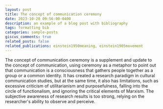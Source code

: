 ```yaml
---
layout: post
title: The concept of communication ceremony
date: 2023-10-20 09:56:00-0400
description: an example of a blog post with bibliography
tags: formatting bib
categories: sample-posts
giscus_comments: true
related_posts: false
related_publications: einstein1950meaning, einstein1905movement
---
```

The concept of communication ceremony is a supplement and update to the concept of communication, using ceremony as a metaphor to point out that communication is a consciousness that gathers people together as a group or a common identity. It has created a research paradigm in cultural communication studies, but at the same time, it also has limitations, such as excessive criticism of utilitarianism and purposefulness, falling into the circle of functionalism, and ignoring the critical elements of Marxism. The subjective awareness of research results is too strong, relying on the researcher's ability to observe and perceive.
